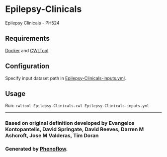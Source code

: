 # Epilepsy-Clinicals

Epilepsy Clinicals - PH524

## Requirements

[Docker](https://docs.docker.com/install/) and [CWLTool](https://github.com/common-workflow-language/cwltool#install)

## Configuration

Specify input dataset path in [Epilepsy-Clinicals-inputs.yml](Epilepsy-Clinicals-inputs.yml).

## Usage

Run: `cwltool Epilepsy-Clinicals.cwl Epilepsy-Clinicals-inputs.yml`

***

### Based on original definition developed by Evangelos Kontopantelis, David Springate, David Reeves, Darren M Ashcroft, Jose M Valderas, Tim Doran
### Generated by [Phenoflow](https://kclhi.org/phenoflow).
